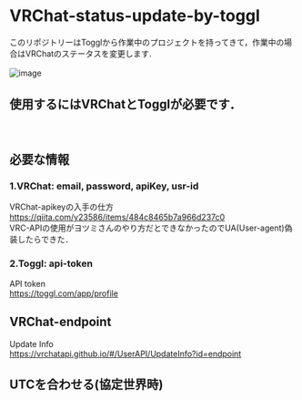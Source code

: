 # VRChat-status-update-by-toggl
このリポジトリーはTogglから作業中のプロジェクトを持ってきて，作業中の場合はVRChatのステータスを変更します.  

![image](https://user-images.githubusercontent.com/41544743/91630814-ad3bae00-ea0f-11ea-9566-92922f729cdf.png)　　



## 使用するにはVRChatとTogglが必要です．　　

　　
## 必要な情報  
### 1.VRChat: email, password, apiKey, usr-id  
VRChat-apikeyの入手の仕方  
https://qiita.com/y23586/items/484c8465b7a966d237c0  
VRC-APIの使用がヨツミさんのやり方だとできなかったのでUA(User-agent)偽装したらできた．

### 2.Toggl: api-token  
API token  
https://toggl.com/app/profile  

## VRChat-endpoint  
Update Info  
https://vrchatapi.github.io/#/UserAPI/UpdateInfo?id=endpoint

## UTCを合わせる(協定世界時)  


